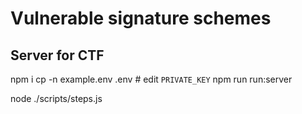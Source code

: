 # Vulnerable signature schemes

## Server for CTF

npm i
cp -n example.env .env # edit `PRIVATE_KEY`
npm run run:server


node ./scripts/steps.js
